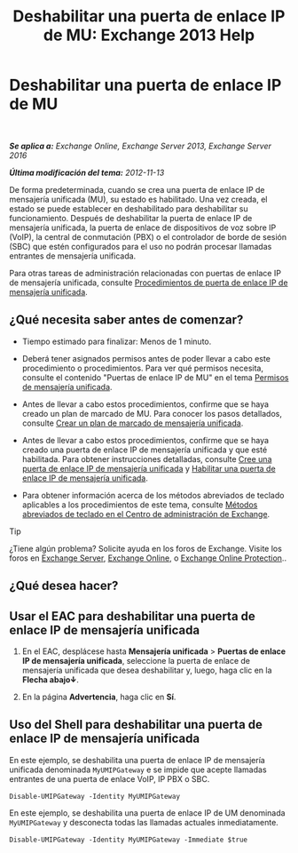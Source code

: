 ﻿---
title: 'Deshabilitar una puerta de enlace IP de MU: Exchange 2013 Help'
TOCTitle: Deshabilitar una puerta de enlace IP de MU
ms:assetid: fe3a8797-1230-49cb-a839-ccec238266b6
ms:mtpsurl: https://technet.microsoft.com/es-es/library/Bb125257(v=EXCHG.150)
ms:contentKeyID: 49896040
ms.date: 05/22/2018
mtps_version: v=EXCHG.150
ms.translationtype: MT
---

# Deshabilitar una puerta de enlace IP de MU

 

_**Se aplica a:** Exchange Online, Exchange Server 2013, Exchange Server 2016_

_**Última modificación del tema:** 2012-11-13_

De forma predeterminada, cuando se crea una puerta de enlace IP de mensajería unificada (MU), su estado es habilitado. Una vez creada, el estado se puede establecer en deshabilitado para deshabilitar su funcionamiento. Después de deshabilitar la puerta de enlace IP de mensajería unificada, la puerta de enlace de dispositivos de voz sobre IP (VoIP), la central de conmutación (PBX) o el controlador de borde de sesión (SBC) que estén configurados para el uso no podrán procesar llamadas entrantes de mensajería unificada.

Para otras tareas de administración relacionadas con puertas de enlace IP de mensajería unificada, consulte [Procedimientos de puerta de enlace IP de mensajería unificada](um-ip-gateway-procedures-exchange-2013-help.md).

## ¿Qué necesita saber antes de comenzar?

  - Tiempo estimado para finalizar: Menos de 1 minuto.

  - Deberá tener asignados permisos antes de poder llevar a cabo este procedimiento o procedimientos. Para ver qué permisos necesita, consulte el contenido "Puertas de enlace IP de MU" en el tema [Permisos de mensajería unificada](unified-messaging-permissions-exchange-2013-help.md).

  - Antes de llevar a cabo estos procedimientos, confirme que se haya creado un plan de marcado de MU. Para conocer los pasos detallados, consulte [Crear un plan de marcado de mensajería unificada](create-a-um-dial-plan-exchange-2013-help.md).

  - Antes de llevar a cabo estos procedimientos, confirme que se haya creado una puerta de enlace IP de mensajería unificada y que esté habilitada. Para obtener instrucciones detalladas, consulte [Cree una puerta de enlace IP de mensajería unificada](create-a-um-ip-gateway-exchange-2013-help.md) y [Habilitar una puerta de enlace IP de mensajería unificada](enable-a-um-ip-gateway-exchange-2013-help.md).

  - Para obtener información acerca de los métodos abreviados de teclado aplicables a los procedimientos de este tema, consulte [Métodos abreviados de teclado en el Centro de administración de Exchange](keyboard-shortcuts-in-the-exchange-admin-center-exchange-online-protection-help.md).


> [!TIP]
> ¿Tiene algún problema? Solicite ayuda en los foros de Exchange. Visite los foros en <A href="https://go.microsoft.com/fwlink/p/?linkid=60612">Exchange Server</A>, <A href="https://go.microsoft.com/fwlink/p/?linkid=267542">Exchange Online</A>, o <A href="https://go.microsoft.com/fwlink/p/?linkid=285351">Exchange Online Protection</A>..



## ¿Qué desea hacer?

## Usar el EAC para deshabilitar una puerta de enlace IP de mensajería unificada

1.  En el EAC, desplácese hasta **Mensajería unificada** \> **Puertas de enlace IP de mensajería unificada**, seleccione la puerta de enlace de mensajería unificada que desea deshabilitar y, luego, haga clic en la **Flecha abajo**![Icono flecha abajo](images/JJ150576.ef5ca57d-a033-457b-bd92-6361877c33d0(EXCHG.150).gif "Icono flecha abajo").

2.  En la página **Advertencia**, haga clic en **Sí**.

## Uso del Shell para deshabilitar una puerta de enlace IP de mensajería unificada

En este ejemplo, se deshabilita una puerta de enlace IP de mensajería unificada denominada `MyUMIPGateway` e se impide que acepte llamadas entrantes de una puerta de enlace VoIP, IP PBX o SBC.

    Disable-UMIPGateway -Identity MyUMIPGateway

En este ejemplo, se deshabilita una puerta de enlace IP de UM denominada `MyUMIPGateway` y desconecta todas las llamadas actuales inmediatamente.

    Disable-UMIPGateway -Identity MyUMIPGateway -Immediate $true

